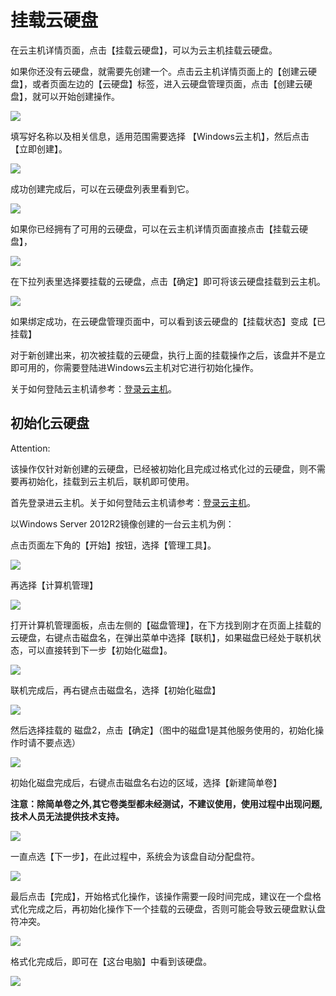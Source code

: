 # 挂载云硬盘

在云主机详情页面，点击【挂载云硬盘】，可以为云主机挂载云硬盘。

如果你还没有云硬盘，就需要先创建一个。点击云主机详情页面上的【创建云硬盘】，或者页面左边的【云硬盘】标签，进入云硬盘管理页面，点击【创建云硬盘】，就可以开始创建操作。

![](../image/Win主机_使用指南_挂载云硬盘1.png)

填写好名称以及相关信息，适用范围需要选择 【Windows云主机】，然后点击【立即创建】。

![](../image/Win主机_使用指南_挂载云硬盘2.png)

成功创建完成后，可以在云硬盘列表里看到它。

![](../image/Win主机_使用指南_挂载云硬盘3.png)

如果你已经拥有了可用的云硬盘，可以在云主机详情页面直接点击【挂载云硬盘】，

![](../image/Win主机_使用指南_挂载云硬盘4.png)

在下拉列表里选择要挂载的云硬盘，点击【确定】即可将该云硬盘挂载到云主机。

![](../image/Win主机_使用指南_挂载云硬盘5.png)

如果绑定成功，在云硬盘管理页面中，可以看到该云硬盘的【挂载状态】变成【已挂载】

对于新创建出来，初次被挂载的云硬盘，执行上面的挂载操作之后，该盘并不是立即可用的，你需要登陆进Windows云主机对它进行初始化操作。

关于如何登陆云主机请参考：[登录云主机](http://support.c.163.com/md.html#!平台服务/Windows云主机/使用指南/windows云主机基本操作.md/#firstlogin)。


<span id="formatvolume"></span>

## 初始化云硬盘

<span>Attention:</span><div class="alertContent">该操作仅针对新创建的云硬盘，已经被初始化且完成过格式化过的云硬盘，则不需要再初始化，挂载到云主机后，联机即可使用。</div>

首先登录进云主机。关于如何登陆云主机请参考：[登录云主机](http://support.c.163.com/md.html#!平台服务/Windows云主机/使用指南/windows云主机基本操作.md/#firstlogin)。

以Windows Server 2012R2镜像创建的一台云主机为例：

点击页面左下角的【开始】按钮，选择【管理工具】。

![](../image/Win主机_使用指南_初始化云硬盘1.png)

再选择【计算机管理】

![](../image/Win主机_使用指南_初始化云硬盘2.png)

打开计算机管理面板，点击左侧的【磁盘管理】，在下方找到刚才在页面上挂载的云硬盘，右键点击磁盘名，在弹出菜单中选择【联机】，如果磁盘已经处于联机状态，可以直接转到下一步【初始化磁盘】。 

![](../image/Win主机_使用指南_初始化云硬盘3.png)

联机完成后，再右键点击磁盘名，选择【初始化磁盘】

![](../image/Win主机_使用指南_初始化云硬盘4.png)

然后选择挂载的 磁盘2，点击【确定】（图中的磁盘1是其他服务使用的，初始化操作时请不要点选）

![](../image/Win主机_使用指南_初始化云硬盘5.png)

初始化磁盘完成后，右键点击磁盘名右边的区域，选择【新建简单卷】 

<b> 注意：除简单卷之外,其它卷类型都未经测试，不建议使用，使用过程中出现问题, 技术人员无法提供技术支持。</b>

![](../image/Win主机_使用指南_初始化云硬盘6.png)

一直点选【下一步】，在此过程中，系统会为该盘自动分配盘符。

![](../image/Win主机_使用指南_初始化云硬盘7.png)

最后点击【完成】，开始格式化操作，该操作需要一段时间完成，建议在一个盘格式化完成之后，再初始化操作下一个挂载的云硬盘，否则可能会导致云硬盘默认盘符冲突。

![](../image/Win主机_使用指南_初始化云硬盘8.png)

格式化完成后，即可在【这台电脑】中看到该硬盘。

![](../image/Win主机_使用指南_初始化云硬盘9.png)




